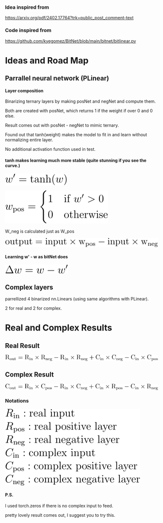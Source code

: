 ### Idea inspired from

https://arxiv.org/pdf/2402.17764?trk=public_post_comment-text

### Code inspired from

https://github.com/kyegomez/BitNet/blob/main/bitnet/bitlinear.py

# Ideas and Road Map

## Parrallel neural network (PLinear)

#### Layer composition

Binarizing ternary layers by making posNet and negNet and compute them.

Both are created with posNet, which returns 1 if the weight if over 0 and 0 else.

Result comes out with posNet - negNet to mimic ternary.

Found out that tanh(weight) makes the model to fit in and learn without normalizing entire layer.

No additional activation function used in test.

#### tanh makes learning much more stable (quite stunning if you see the curve.)

![tanh](images/readme/plinear/tanh.svg)

![posNet](images/readme/plinear/w_pos.svg)

W_neg is calculated just as W_pos

![Equation](images/readme/plinear/equation.svg)

#### Learning w' - w as bitNet does

![Learning](images/readme/plinear//learning.svg)


## Complex layers

parrellized 4 binarized nn.Linears (using same algorithms with PLinear).

2 for real and 2 for complex.

# Real and Complex Results

## Real Result

![Real Result](images/readme/complex/Rout_equation.svg)

## Complex Result

![Complex Result](images/readme/complex/Cout_equation.svg)

### Notations

![Notations](images/readme/complex/descriptions.svg)

#### P.S.

I used torch.zeros if there is no complex input to feed.

pretty lovely result comes out, I suggest you to try this.